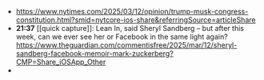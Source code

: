- https://www.nytimes.com/2025/03/12/opinion/trump-musk-congress-constitution.html?smid=nytcore-ios-share&referringSource=articleShare
- **21:37** [[quick capture]]: Lean In, said Sheryl Sandberg – but after this week, can we ever see her or Facebook in the same light again? https://www.theguardian.com/commentisfree/2025/mar/12/sheryl-sandberg-facebook-memoir-mark-zuckerberg?CMP=Share_iOSApp_Other
-